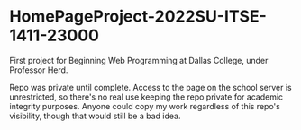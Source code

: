 # HomePageProject-2022SU-ITSE-1411-23000
First project for Beginning Web Programming at Dallas College, under Professor Herd. 

Repo was private until complete. Access to the page on the school server is unrestricted, so there's no real use keeping the repo private for academic integrity purposes. Anyone could copy my work regardless of this repo's visibility, though that would still be a bad idea.
